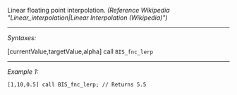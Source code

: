 Linear floating point interpolation. *(Reference Wikipedia "Linear_interpolation|Linear Interpolation (Wikipedia)")*


---
*Syntaxes:*

[currentValue,targetValue,alpha] call `BIS_fnc_lerp`

---
*Example 1:*

```sqf
[1,10,0.5] call BIS_fnc_lerp; // Returns 5.5
```